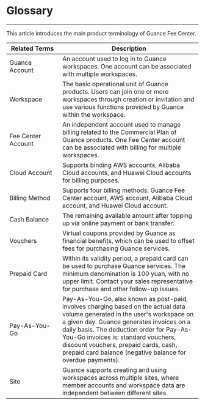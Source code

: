 # Glossary
---

This article introduces the main product terminology of Guance Fee Center.

| <div style="width: 120px">Related Terms </div>              | Description                                                         |
| ------------------ | ------------------------------------------------------------ |
| Guance Account         | An account used to log in to Guance workspaces. One account can be associated with multiple workspaces. |
| Workspace           | The basic operational unit of Guance products. Users can join one or more workspaces through creation or invitation and use various functions provided by Guance within the workspace. |
| Fee Center Account | An independent account used to manage billing related to the Commercial Plan of Guance products. One Fee Center account can be associated with billing for multiple workspaces. |
| Cloud Account             | Supports binding AWS accounts, Alibaba Cloud accounts, and Huawei Cloud accounts for billing purposes. |
| Billing Method           | Supports four billing methods: Guance Fee Center account, AWS account, Alibaba Cloud account, and Huawei Cloud account. |
| Cash Balance           | The remaining available amount after topping up via online payment or bank transfer.                 |
| Vouchers         | Virtual coupons provided by Guance as financial benefits, which can be used to offset fees for purchasing Guance services.       |
| Prepaid Card         | Within its validity period, a prepaid card can be used to purchase Guance services. The minimum denomination is 100 yuan, with no upper limit. Contact your sales representative for purchase and other follow-up issues.       |
| Pay-As-You-Go           | Pay-As-You-Go, also known as post-paid, involves charging based on the actual data volume generated in the user's workspace on a given day. Guance generates invoices on a daily basis. The deduction order for Pay-As-You-Go invoices is: standard vouchers, discount vouchers, prepaid cards, cash, prepaid card balance (negative balance for overdue payments). |
| Site         | Guance supports creating and using workspaces across multiple sites, where member accounts and workspace data are independent between different sites. |